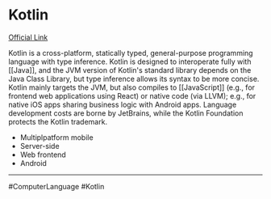 # Kotlin
[Official Link](https://kotlinlang.org/)

Kotlin is a cross-platform, statically typed, general-purpose programming language with type inference. Kotlin is designed to interoperate fully with [[Java]], and the JVM version of Kotlin's standard library depends on the Java Class Library, but type inference allows its syntax to be more concise. Kotlin mainly targets the JVM, but also compiles to [[JavaScript]] (e.g., for frontend web applications using React) or native code (via LLVM); e.g., for native iOS apps sharing business logic with Android apps. Language development costs are borne by JetBrains, while the Kotlin Foundation protects the Kotlin trademark.

- Multiplpatform mobile
- Server-side
- Web frontend
- Android

---
#ComputerLanguage #Kotlin